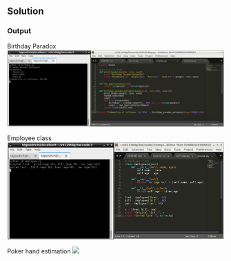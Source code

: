 ## Solution

### Output

Birthday Paradox
<img src="birthday.PNG" style="width: 800px;"/>

Employee class
<img src="employee.PNG" style="width: 600px;"/>

Poker hand estimation
<img src="sa.PNG" style="width: 600px;"/>
